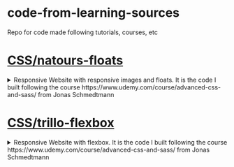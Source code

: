 # code-from-learning-sources
Repo for code made following tutorials, courses, etc

# [CSS/natours-floats](CSS/natours-floats)
<details>
  <summary>
    Responsive Website with responsive images and floats.
    It is the code I built following the course https://www.udemy.com/course/advanced-css-and-sass/ from Jonas Schmedtmann
  </summary> 
  
  ## Tecnologies
  * SCSS
  * HTML
  * Node packages
    * autoprefixer
    * concat
    * live-server
    * node-sass
    * npm-run-all
    * postcss
    * postcss-cli

  ![](https://github.com/DonFer/code-from-learning-sources/blob/main/CSS/natours-floats/img/homepage.png) 
</details>  
  
# [CSS/trillo-flexbox](CSS/trillo-flexbox)
<details>
  <summary>
    Responsive Website with flexbox.
    It is the code I built following the course https://www.udemy.com/course/advanced-css-and-sass/ from Jonas Schmedtmann
  </summary>
  
  ## Tecnologies  
  * SCSS
  * HTML
  * Node packages
    * autoprefixer
    * live-server
    * node-sass
    * npm-run-all
    * postcss
    * postcss-cli

  ![](https://github.com/DonFer/code-from-learning-sources/blob/main/CSS/trillo-flexbox/img/Trillo-flexbox.png)
</details>



